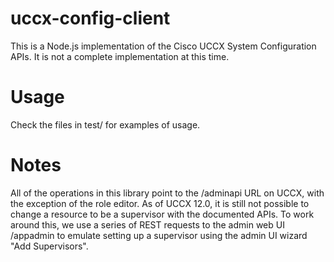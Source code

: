 # uccx-config-client
This is a Node.js implementation of the Cisco UCCX System Configuration APIs.
It is not a complete implementation at this time.

# Usage
Check the files in test/ for examples of usage.

# Notes
All of the operations in this library point to the /adminapi URL on UCCX, with
the exception of the role editor. As of UCCX 12.0, it is still not possible to
change a resource to be a supervisor with the documented APIs. To work around
this, we use a series of REST requests to the admin web UI /appadmin to emulate
setting up a supervisor using the admin UI wizard "Add Supervisors".
